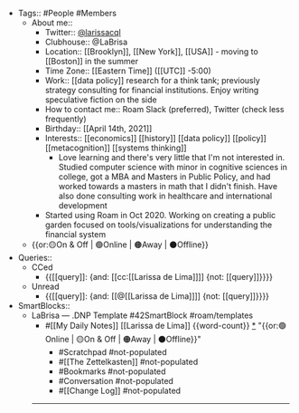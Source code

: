- Tags:: #People #Members
    - About me::
        - Twitter:: [@larissacql](https://twitter.com/larissacql)
        - Clubhouse:: @LaBrisa
        - Location:: [[Brooklyn]], [[New York]], [[USA]] - moving to [[Boston]] in the summer
        - Time Zone:: [[Eastern Time]] ([[UTC]] -5:00)
        - Work:: [[data policy]] research for a think tank; previously strategy consulting for financial institutions.  Enjoy writing speculative fiction on the side
        - How to contact me:: Roam Slack (preferred), Twitter (check less frequently)
        - Birthday:: [[April 14th, 2021]]
        - Interests:: [[economics]] [[history]] [[data policy]] [[policy]] [[metacognition]] [[systems thinking]]
            - Love learning and there's very little that I'm not interested in.  Studied computer science with minor in cognitive sciences in college, got a MBA and Masters in Public Policy, and had worked towards a masters in math that I didn't finish.  Have also done consulting work in healthcare and international development
        - Started using Roam in Oct 2020.  Working on creating a public garden focused on tools/visualizations for understanding the financial system
    - {{or:🟡On & Off | 🟢Online | 🟠Away | ⚫️Offline}}
- Queries::
    - CCed
        - {{[[query]]: {and: [[cc:[[Larissa de Lima]]]] {not: [[query]]}}}}
    - Unread
        - {{[[query]]: {and: [[@[[Larissa de Lima]]]] {not: [[query]]}}}}
- SmartBlocks::
    - LaBrisa — .DNP Template #42SmartBlock #roam/templates
        - #[[My Daily Notes]] [[Larissa de Lima]] {{word-count}} [*]([[ldl]]) "{{or:🟢Online | 🟡On & Off | 🟠Away | ⚫️Offline}}"
            - #Scratchpad #not-populated
            - #[[The Zettelkasten]] #not-populated
            - #Bookmarks #not-populated
            - #Conversation #not-populated
            - #[[Change Log]] #not-populated
        - ---
